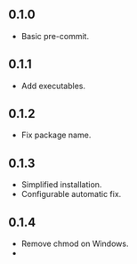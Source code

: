 ## 0.1.0

- Basic pre-commit.

## 0.1.1

- Add executables.

## 0.1.2

- Fix package name.

## 0.1.3

- Simplified installation.
- Configurable automatic fix.

## 0.1.4

- Remove chmod on Windows.
- 